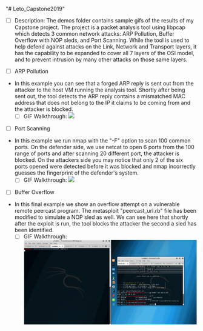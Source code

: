 "# Leto_Capstone2019"

- [ ] Description: The demos folder contains sample gifs of the results of my Capstone project. The project is a packet analysis tool using libpcap which detects 3 common network attacks: ARP Pollution, Buffer Overflow with NOP sleds, and Port Scanning. While the tool is used to help defend against attacks on the Link, Network and Transport layers, it has the capability to be expanded to cover all 7 layers of the OSI model, and to prevent intrusion by many other attacks on those same layers.

- [ ] ARP Pollution
- In this example you can see that a forged ARP reply is sent out from the attacker to the host VM running the analysis tool. Shortly after being sent out, the tool detects the ARP reply contains a mismatched MAC address that does not belong to the IP it claims to be coming from and the attacker is blocked.
  - [ ] GIF Walkthrough: 
  	![](demo/arpDemo.gif)
    
- [ ] Port Scanning
- In this example we run nmap with the "-F" option to scan 100 common ports. On the defender side, we use netcat to open 6 ports from the 100 range of ports and after scanning 20 different port, the attacker is blocked. On the attackers side you may notice that only 2 of the six ports opened were detected before it was blocked and nmap incorrectly guesses the fingerprint of the defender's system.
  - [ ] GIF Walkthrough: 
  	![](demos/portDemo.gif)
    
- [ ] Buffer Overflow
- In this final example we show an overflow attempt on a vulnerable remote peercast program. The metasploit "peercast_url.rb" file has been modified to simulate a NOP sled as well. We can see here that shortly after the exploit is run, the tool blocks the attacker the second a sled has been identified.
  - [ ] GIF Walkthrough: 
  	![](demos/bufferDemo.gif)
